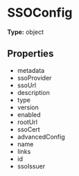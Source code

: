 # SSOConfig


**Type:** object

## Properties
* metadata
* ssoProvider
* ssoUrl
* description
* type
* version
* enabled
* rootUrl
* ssoCert
* advancedConfig
* name
* links
* id
* ssoIssuer
